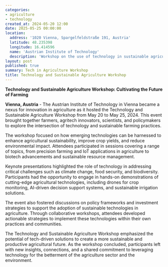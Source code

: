 ```yaml
---
categories:
- agriculture
- technology
created_at: 2024-05-20 12:00
date: 2025-05-25 00:00:00
location:
  address: '1020 Vienna, Spargelfeldstraße 191, Austria'
  latitude: 48.235398
  longitude: 16.414596
  name: 'Austrian Institute of Technology'
  description: 'Workshop on the use of technology in sustainable agriculture'
layout: post
published: true
summary: Tech in Agriculture Workshop
title: Technology and Sustainable Agriculture Workshop
---
```


**Technology and Sustainable Agriculture Workshop: Cultivating the Future of Farming**

**Vienna, Austria** - The Austrian Institute of Technology in Vienna became a nexus for innovation in agriculture as it hosted the Technology and Sustainable Agriculture Workshop from May 20 to May 25, 2024. This event brought together farmers, agritech innovators, scientists, and policymakers to explore the intersection of technology and sustainable farming practices.

The workshop focused on how emerging technologies can be harnessed to enhance agricultural sustainability, improve crop yields, and reduce environmental impact. Attendees participated in sessions covering a range of topics, from precision farming and IoT applications in agriculture to biotech advancements and sustainable resource management.

Keynote presentations highlighted the role of technology in addressing critical challenges such as climate change, food security, and biodiversity. Participants had the opportunity to engage in hands-on demonstrations of cutting-edge agricultural technologies, including drones for crop monitoring, AI-driven decision support systems, and sustainable irrigation solutions.

The event also fostered discussions on policy frameworks and investment strategies to support the adoption of sustainable technologies in agriculture. Through collaborative workshops, attendees developed actionable strategies to implement these technologies within their own practices and communities.

The Technology and Sustainable Agriculture Workshop emphasized the potential of tech-driven solutions to create a more sustainable and productive agricultural future. As the workshop concluded, participants left with new insights, connections, and a shared commitment to leveraging technology for the betterment of the agriculture sector and the environment.

